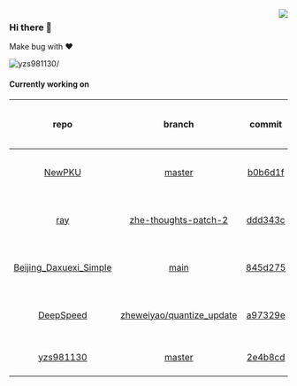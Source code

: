 <img align="right" src="https://github-readme-stats.vercel.app/api?username=yzs981130&show_icons=true&hide_title=true" />

### Hi there 👋


Make bug with ❤️

<p align="left"> <img src=https://komarev.com/ghpvc/?username=yzs981130 alt=yzs981130/> </p>


<!--
**yzs981130/yzs981130** is a ✨ _special_ ✨ repository because its `README.md` (this file) appears on your GitHub profile.

Here are some ideas to get you started:

- 🔭 I’m currently working on ...
- 🌱 I’m currently learning ...
- 👯 I’m looking to collaborate on ...
- 🤔 I’m looking for help with ...
- 💬 Ask me about ...
- 📫 How to reach me: ...
- 😄 Pronouns: ...
- ⚡ Fun fact: ...
-->

#### Currently working on


| repo | branch | commit | author | time since last update | language |
|:---:|:---:|:---:|:---:|:---:|:---:|
| [NewPKU](https://github.com/yzs981130/NewPKU) | [master](https://github.com/yzs981130/NewPKU/tree/master) |[b0b6d1f](https://github.com/yzs981130/NewPKU/commit/b0b6d1ff63651b70fdf9d3b9a09d12da7a04978b) | [@yzs981130](https://github.com/yzs981130) |3777 hours 55 minutes | ![](https://img.shields.io/github/languages/top/yzs981130/NewPKU)|
| [ray](https://github.com/yzs981130/ray) | [zhe-thoughts-patch-2](https://github.com/yzs981130/ray/tree/zhe-thoughts-patch-2) |[ddd343c](https://github.com/yzs981130/ray/commit/ddd343c48a383924c264baaa51daf1a897d4fd14) | [@zhe-thoughts](https://github.com/zhe-thoughts) |2306 hours 47 minutes | ![](https://img.shields.io/github/languages/top/yzs981130/ray)|
| [Beijing_Daxuexi_Simple](https://github.com/yzs981130/Beijing_Daxuexi_Simple) | [main](https://github.com/yzs981130/Beijing_Daxuexi_Simple/tree/main) |[845d275](https://github.com/yzs981130/Beijing_Daxuexi_Simple/commit/845d275f046b3c64791dcd6f6e4717b4c990858e) | [@startkkkkkk](https://github.com/startkkkkkk) |2414 hours 35 minutes | ![](https://img.shields.io/github/languages/top/yzs981130/Beijing_Daxuexi_Simple)|
| [DeepSpeed](https://github.com/yzs981130/DeepSpeed) | [zheweiyao/quantize_update](https://github.com/yzs981130/DeepSpeed/tree/zheweiyao/quantize_update) |[a97329e](https://github.com/yzs981130/DeepSpeed/commit/a97329e16b3a43338656379664ab67b0e4f690fc) | [@yaozhewei](https://github.com/yaozhewei) |3225 hours 49 minutes | ![](https://img.shields.io/github/languages/top/yzs981130/DeepSpeed)|
| [yzs981130](https://github.com/yzs981130/yzs981130) | [master](https://github.com/yzs981130/yzs981130/tree/master) |[2e4b8cd](https://github.com/yzs981130/yzs981130/commit/2e4b8cdae4288b8311b9f4a9b436ba27209e2df3) | [@actions-user](https://github.com/actions-user) |0 hours 24 minutes | ![](https://img.shields.io/github/languages/top/yzs981130/yzs981130)|
